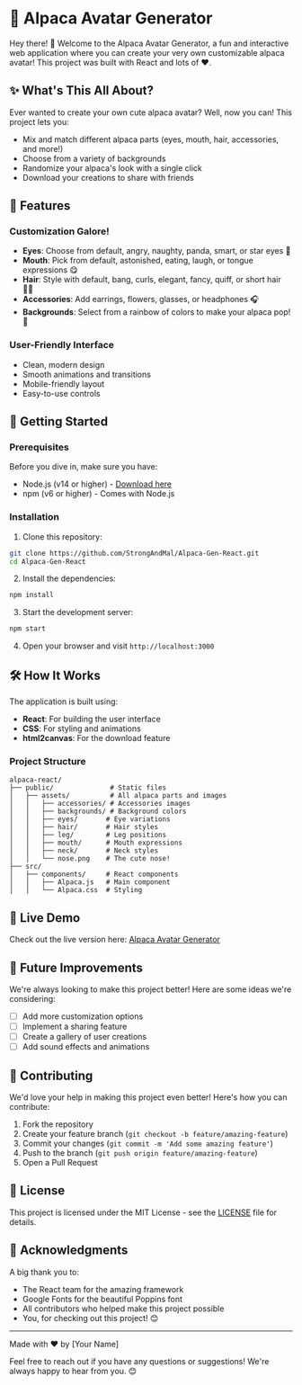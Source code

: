 # 🦙 Alpaca Avatar Generator

Hey there! 👋 Welcome to the Alpaca Avatar Generator, a fun and interactive web application where you can create your very own customizable alpaca avatar! This project was built with React and lots of ❤️.

## ✨ What's This All About?

Ever wanted to create your own cute alpaca avatar? Well, now you can! This project lets you:

- Mix and match different alpaca parts (eyes, mouth, hair, accessories, and more!)
- Choose from a variety of backgrounds
- Randomize your alpaca's look with a single click
- Download your creations to share with friends

## 🎨 Features

### Customization Galore!

- **Eyes**: Choose from default, angry, naughty, panda, smart, or star eyes 👀
- **Mouth**: Pick from default, astonished, eating, laugh, or tongue expressions 😋
- **Hair**: Style with default, bang, curls, elegant, fancy, quiff, or short hair 💇‍♂️
- **Accessories**: Add earrings, flowers, glasses, or headphones 🎧
- **Backgrounds**: Select from a rainbow of colors to make your alpaca pop! 🌈

### User-Friendly Interface

- Clean, modern design
- Smooth animations and transitions
- Mobile-friendly layout
- Easy-to-use controls

## 🚀 Getting Started

### Prerequisites

Before you dive in, make sure you have:

- Node.js (v14 or higher) - [Download here](https://nodejs.org/)
- npm (v6 or higher) - Comes with Node.js

### Installation

1. Clone this repository:

```bash
git clone https://github.com/StrongAndMal/Alpaca-Gen-React.git
cd Alpaca-Gen-React
```

2. Install the dependencies:

```bash
npm install
```

3. Start the development server:

```bash
npm start
```

4. Open your browser and visit `http://localhost:3000`

## 🛠️ How It Works

The application is built using:

- **React**: For building the user interface
- **CSS**: For styling and animations
- **html2canvas**: For the download feature

### Project Structure

```
alpaca-react/
├── public/              # Static files
│   ├── assets/          # All alpaca parts and images
│   │   ├── accessories/ # Accessories images
│   │   ├── backgrounds/ # Background colors
│   │   ├── eyes/       # Eye variations
│   │   ├── hair/       # Hair styles
│   │   ├── leg/        # Leg positions
│   │   ├── mouth/      # Mouth expressions
│   │   ├── neck/       # Neck styles
│   │   └── nose.png    # The cute nose!
├── src/
│   ├── components/     # React components
│   │   ├── Alpaca.js   # Main component
│   │   └── Alpaca.css  # Styling
```

## 🌟 Live Demo

Check out the live version here: [Alpaca Avatar Generator](https://strongandmal.github.io/Alpaca-Gen-React)

## 🎯 Future Improvements

We're always looking to make this project better! Here are some ideas we're considering:

- [ ] Add more customization options
- [ ] Implement a sharing feature
- [ ] Create a gallery of user creations
- [ ] Add sound effects and animations

## 🤝 Contributing

We'd love your help in making this project even better! Here's how you can contribute:

1. Fork the repository
2. Create your feature branch (`git checkout -b feature/amazing-feature`)
3. Commit your changes (`git commit -m 'Add some amazing feature'`)
4. Push to the branch (`git push origin feature/amazing-feature`)
5. Open a Pull Request

## 📝 License

This project is licensed under the MIT License - see the [LICENSE](LICENSE) file for details.

## 🙏 Acknowledgments

A big thank you to:

- The React team for the amazing framework
- Google Fonts for the beautiful Poppins font
- All contributors who helped make this project possible
- You, for checking out this project! 😊

---

Made with ❤️ by [Your Name]

Feel free to reach out if you have any questions or suggestions! We're always happy to hear from you. 😊

